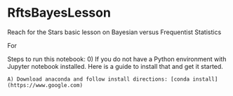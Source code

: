 # RftsBayesLesson
Reach for the Stars basic lesson on Bayesian versus Frequentist Statistics

For 

Steps to run this notebook:
 0) If you do not have a Python environment with Jupyter notebook installed. Here is a guide to install that and get it started. 

 	A) Download anaconda and follow install directions: [conda install] (https://www.google.com)
